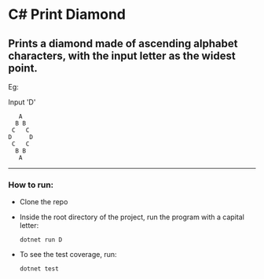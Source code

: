 # C# Print Diamond

## Prints a diamond made of ascending alphabet characters, with the input letter as the widest point.

Eg:

Input 'D'

```
   A   
  B B
 C   C
D     D
 C   C
  B B  
   A
```
---

### How to run:

- Clone the repo
- Inside the root directory of the project, run the program with a capital letter:

    ```
    dotnet run D
    ```
- To see the test coverage, run:

    ```
    dotnet test
    ```